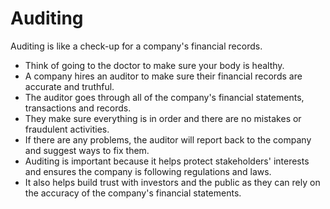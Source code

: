 # Auditing

Auditing is like a check-up for a company's financial records. 

* Think of going to the doctor to make sure your body is healthy. 
* A company hires an auditor to make sure their financial records are accurate and truthful.
* The auditor goes through all of the company's financial statements, transactions and records.
* They make sure everything is in order and there are no mistakes or fraudulent activities.
* If there are any problems, the auditor will report back to the company and suggest ways to fix them.
* Auditing is important because it helps protect stakeholders' interests and ensures the company is following regulations and laws.
* It also helps build trust with investors and the public as they can rely on the accuracy of the company's financial statements.
